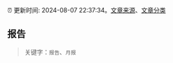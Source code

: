 :alarm_clock: 更新时间: 2024-08-07 22:37:34。[文章来源](/README.md)、[文章分类](/TAGS.md)

## 报告


> 关键字：`报告`、`月报`




